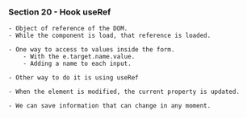 ### Section 20 - Hook useRef
    - Object of reference of the DOM.
    - While the component is load, that reference is loaded.

    - One way to access to values inside the form.
        - With the e.target.name.value.
        - Adding a name to each input.
    
    - Other way to do it is using useRef

    - When the element is modified, the current property is updated.

    - We can save information that can change in any moment.
    
